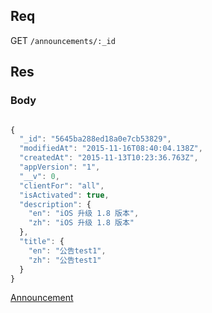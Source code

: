 ## Req

GET `/announcements/:_id`









## Res
### Body



```js

{
  "_id": "5645ba288ed18a0e7cb53829",
  "modifiedAt": "2015-11-16T08:40:04.138Z",
  "createdAt": "2015-11-13T10:23:36.763Z",
  "appVersion": "1",
  "__v": 0,
  "clientFor": "all",
  "isActivated": true,
  "description": {
    "en": "iOS 升级 1.8 版本",
    "zh": "iOS 升级 1.8 版本"
  },
  "title": {
    "en": "公告test1",
    "zh": "公告test1"
  }
}
```





[Announcement](../Announcement)